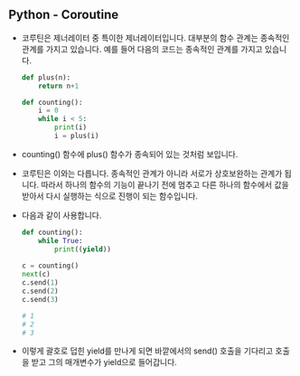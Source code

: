 ## Python - Coroutine

- 코루틴은 제너레이터 중 특이한 제너레이터입니다.
  대부분의 함수 관계는 종속적인 관계를 가지고 있습니다.
  예를 들어 다음의 코드는 종속적인 관계를 가지고 있습니다.

  ```python
  def plus(n):
      return n+1
  
  def counting():
      i = 0
      while i < 5:
          print(i)
          i = plus(i)
  ```

- counting() 함수에 plus() 함수가 종속되어 있는 것처럼 보입니다.

- 코루틴은 이와는 다릅니다.
  종속적인 관계가 아니라 서로가 상호보완하는 관계가 됩니다.
  따라서 하나의 함수의 기능이 끝나기 전에 멈추고 다른 하나의 함수에서 값을 받아서 다시 실행하는 식으로
  진행이 되는 함수입니다.

- 다음과 같이 사용합니다.

  ```python
  def counting():
      while True:
          print((yield))
          
  c = counting()
  next(c)
  c.send(1)
  c.send(2)
  c.send(3)
  
  # 1
  # 2
  # 3
  ```

- 이렇게 괄호로 덥힌 yield를 만나게 되면 바깥에서의 send() 호출을 기다리고 호출을 받고
  그의 매개변수가 yield으로 들어갑니다.
